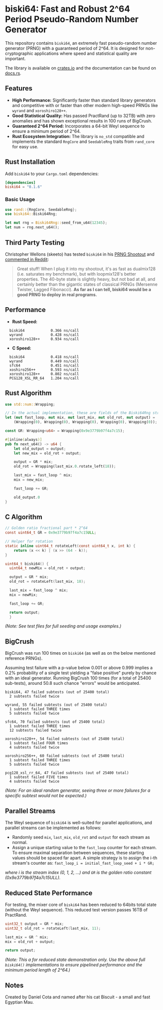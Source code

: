 # biski64: Fast and Robust 2^64 Period Pseudo-Random Number Generator

This repository contains `biski64`, an extremely fast pseudo-random number generator (PRNG) with a guaranteed period of 2^64. It is designed for non-cryptographic applications where speed and statistical quality are important.

The library is available on [crates.io](https://crates.io/crates/biski64) and the documentation can be found on [docs.rs](https://docs.rs/biski64).

## Features

* **High Performance:** Significantly faster than standard library generators and competitive with or faster than other modern high-speed PRNGs like `wyrand` and `xoroshiro128++`.
* **Good Statistical Quality:** Has passed PractRand (up to 32TB) with zero anomalies and has shown exceptional results in 100 runs of BigCrush.
* **Guaranteed 2^64 Period:** Incorporates a 64-bit Weyl sequence to ensure a minimum period of 2^64.
* **Rust Ecosystem Integration:** The library is `no_std` compatible and implements the standard `RngCore` and `SeedableRng` traits from `rand_core` for easy use.

## Rust Installation

Add `biski64` to your `Cargo.toml` dependencies:

```toml
[dependencies]
biski64 = "0.1.6"
```

### Basic Usage

```rust
use rand::{RngCore, SeedableRng};
use biski64::Biski64Rng;

let mut rng = Biski64Rng::seed_from_u64(12345);
let num = rng.next_u64();
```

## Third Party Testing

Christopher Wellons (skeeto) has tested `biski64` in his [PRNG Shootout](https://github.com/skeeto/prng64-shootout/commit/b018d283) and [commented in Reddit](https://www.reddit.com/r/C_Programming/comments/1kvhgmh/comment/muc3uvb/?context=3):

>Great stuff! When I plug it into my shootout, it's as fast as dualmix128 (i.e. saturates my benchmark), but with loopmix128's better properties. The 40-byte state is slightly heavy, but not bad at all, and certainly better than the gigantic states of classical PRNGs (Mersenne Twister, Lagged Fibonacci). **As far as I can tell, biski64 would be a good PRNG to deploy in real programs.**


## Performance

* **Rust Speed:**
```
  biski64            0.366 ns/call
  wyrand             0.428 ns/call
  xoroshiro128++     0.934 ns/call
```

* **C Speed:**
```
  biski64            0.418 ns/call
  wyrand             0.449 ns/call
  sfc64              0.451 ns/call
  xoshiro256++       0.593 ns/call
  xoroshiro128++     0.802 ns/call
  PCG128_XSL_RR_64   1.204 ns/call
```

## Rust Algorithm

```rust
use std::num::Wrapping;

// In the actual implementation, these are fields of the Biski64Rng struct.
let (mut fast_loop, mut mix, mut last_mix, mut old_rot, mut output) = 
    (Wrapping(0), Wrapping(0), Wrapping(0), Wrapping(0), Wrapping(0));

const GR: Wrapping<u64> = Wrapping(0x9e3779b97f4a7c15);

#[inline(always)]
pub fn next_u64() -> u64 {
    let old_output = output;
    let new_mix = old_rot + output;

    output = GR * mix;
    old_rot = Wrapping(last_mix.0.rotate_left(18));

    last_mix = fast_loop ^ mix;
    mix = new_mix;

    fast_loop += GR;

    old_output.0
}
```


## C Algorithm

```c
// Golden ratio fractional part * 2^64
const uint64_t GR = 0x9e3779b97f4a7c15ULL;

// Helper for rotation
static inline uint64_t rotateLeft(const uint64_t x, int k) {
    return (x << k) | (x >> (64 - k));
}

uint64_t biski64() {
  uint64_t newMix = old_rot + output;

  output = GR * mix;
  old_rot = rotateLeft(last_mix, 18);

  last_mix = fast_loop ^ mix; 
  mix = newMix;

  fast_loop += GR;

  return output;
  }
```
*(Note: See test files for full seeding and usage examples.)*


## BigCrush

BigCrush was run 100 times on `biski64` (as well as on the below mentioned reference PRNGs).

Assuming test failure with a p-value below 0.001 or above 0.999 implies a 0.2% probability of a single test yielding a "false positive" purely by chance with an ideal generator. Running BigCrush 100 times (for a total of 25400 sub-tests), around 50.8 such chance "errors" would be anticipated.

```
biski64, 47 failed subtests (out of 25400 total)
  2 subtests failed twice

wyrand, 55 failed subtests (out of 25400 total)
  1 subtest failed THREE times
  5 subtests failed twice

sfc64, 70 failed subtests (out of 25400 total)
  1 subtest failed THREE times
  12 subtests failed twice

xoroshiro128++, 54 failed subtests (out of 25400 total)
  1 subtest failed FOUR times
  4 subtests failed twice

xoroshiro256++, 60 failed subtests (out of 25400 total)
  1 subtest failed THREE times
  5 subtests failed twice

pcg128_xsl_rr_64, 47 failed subtests (out of 25400 total)
  1 subtest failed FIVE times
  4 subtests failed twice
```
*(Note: For an ideal random generator, seeing three or more failures for a specific subtest would not be expected.)*




## Parallel Streams

The Weyl sequence of `biski64` is well-suited for parallel applications, and parallel streams can be implemented as follows:
* Randomly seed `mix`, `last_mix`, `old_rot` and `output` for each stream as normal.
* Assign a unique starting value to the `fast_loop` counter for each stream. To ensure maximal separation between sequences, these starting values should be spaced far apart. A simple strategy is to assign the i-th stream's counter as:
```fast_loop_i = initial_fast_loop_seed + i * GR;```

*where i is the stream index (0, 1, 2, ...) and `GR` is the golden ratio constant (0x9e3779b97f4a7c15ULL).*


## Reduced State Performance

For testing, the mixer core of `biski64` has been reduced to 64bits total state (without the Weyl sequence).  This reduced test version passes 16TB of PractRand.

```c
uint32_t output = GR * mix;
uint32_t old_rot = rotateLeft(last_mix, 11);

last_mix = GR ^ mix;
mix = old_rot + output;

return output;
```

*(Note: This a for reduced state demonstration only. Use the above full `biski64()` implementations to ensure pipelined performance and the minimum period length of 2^64.)*



## Notes
Created by Daniel Cota and named after his cat Biscuit - a small and fast Egyptian Mau.
